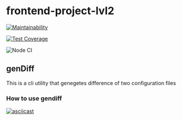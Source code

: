 # frontend-project-lvl2

[![Maintainability](https://api.codeclimate.com/v1/badges/2be91a158473133e146d/maintainability)](https://codeclimate.com/github/vbuzivskoy/frontend-project-lvl2/maintainability)

[![Test Coverage](https://api.codeclimate.com/v1/badges/2be91a158473133e146d/test_coverage)](https://codeclimate.com/github/vbuzivskoy/frontend-project-lvl2/test_coverage)

![Node CI](https://github.com/vbuzivskoy/frontend-project-lvl2/workflows/Node%20CI/badge.svg)

## genDiff

This is a cli utility that genegetes difference of two configuration files

### How to use gendiff

[![asciicast](https://asciinema.org/a/AA7kuRhHxKoCg3XLrMV4QyX6l.svg)](https://asciinema.org/a/AA7kuRhHxKoCg3XLrMV4QyX6l)